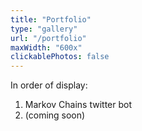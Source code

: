 ```yaml
---
title: "Portfolio"
type: "gallery"
url: "/portfolio"
maxWidth: "600x"
clickablePhotos: false
---
```


In order of display:

1. Markov Chains twitter bot
2. (coming soon)
